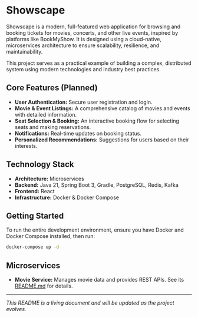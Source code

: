 # Showscape

Showscape is a modern, full-featured web application for browsing and booking tickets for movies, concerts, and other live events, inspired by platforms like BookMyShow. It is designed using a cloud-native, microservices architecture to ensure scalability, resilience, and maintainability.

This project serves as a practical example of building a complex, distributed system using modern technologies and industry best practices.

## Core Features (Planned)

*   **User Authentication:** Secure user registration and login.
*   **Movie & Event Listings:** A comprehensive catalog of movies and events with detailed information.
*   **Seat Selection & Booking:** An interactive booking flow for selecting seats and making reservations.
*   **Notifications:** Real-time updates on booking status.
*   **Personalized Recommendations:** Suggestions for users based on their interests.

## Technology Stack

*   **Architecture:** Microservices
*   **Backend:** Java 21, Spring Boot 3, Gradle, PostgreSQL, Redis, Kafka
*   **Frontend:** React
*   **Infrastructure:** Docker & Docker Compose

## Getting Started

To run the entire development environment, ensure you have Docker and Docker Compose installed, then run:

```bash
docker-compose up -d
```

## Microservices

*   **Movie Service:** Manages movie data and provides REST APIs. See its [README.md](movie-service/README.md) for details.

---
*This README is a living document and will be updated as the project evolves.*